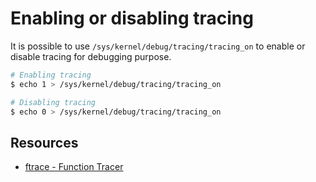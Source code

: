 # Enabling or disabling tracing

It is possible to use `/sys/kernel/debug/tracing/tracing_on` to enable or disable tracing for debugging purpose.

```sh
# Enabling tracing
$ echo 1 > /sys/kernel/debug/tracing/tracing_on

# Disabling tracing
$ echo 0 > /sys/kernel/debug/tracing/tracing_on
```

## Resources

- [ftrace - Function Tracer](https://docs.kernel.org/trace/ftrace.html)

